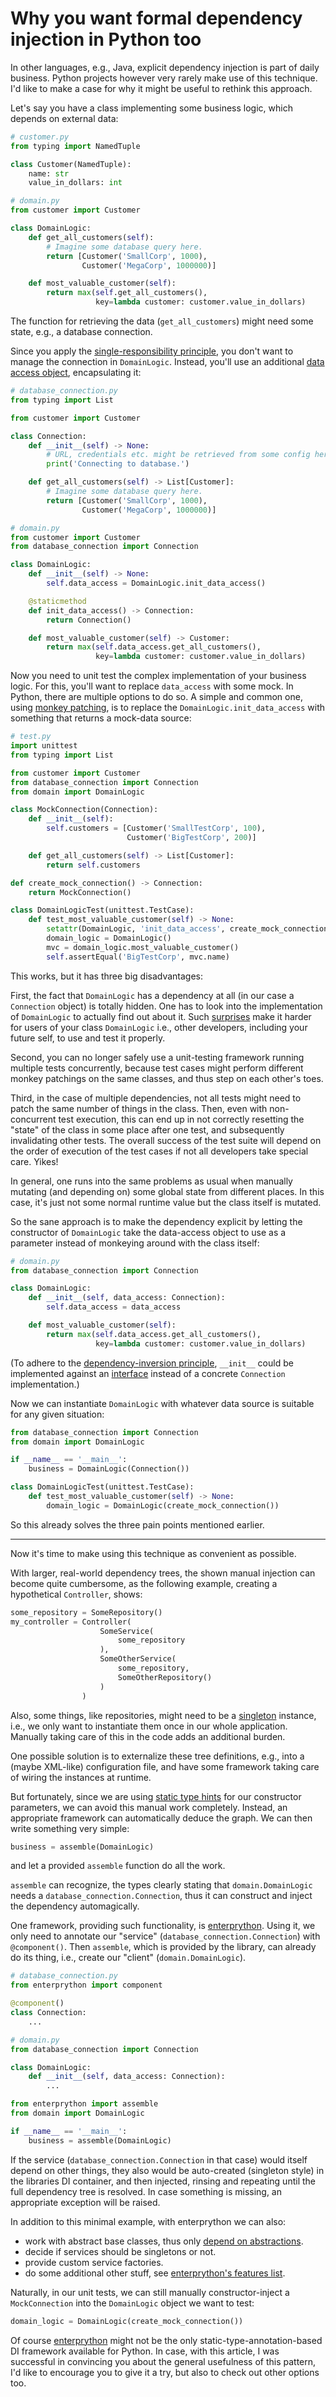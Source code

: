 Why you want formal dependency injection in Python too
======================================================

In other languages, e.g., Java, explicit dependency injection is part of daily business.
Python projects however very rarely make use of this technique.
I'd like to make a case for why it might be useful to rethink this approach.

Let's say you have a class implementing some business logic,
which depends on external data:

```python
# customer.py
from typing import NamedTuple

class Customer(NamedTuple):
    name: str
    value_in_dollars: int
```

```python
# domain.py
from customer import Customer

class DomainLogic:
    def get_all_customers(self):
        # Imagine some database query here.
        return [Customer('SmallCorp', 1000),
                Customer('MegaCorp', 1000000)]

    def most_valuable_customer(self):
        return max(self.get_all_customers(),
                   key=lambda customer: customer.value_in_dollars)
```

The function for retrieving the data (`get_all_customers`) might need some state,
e.g., a database connection.

Since you apply the [single-responsibility principle](https://en.wikipedia.org/wiki/Single_responsibility_principle),
you don't want to manage the connection in `DomainLogic`.
Instead, you'll use an additional [data access object](https://en.wikipedia.org/wiki/Data_access_object), encapsulating it:

```python
# database_connection.py
from typing import List

from customer import Customer

class Connection:
    def __init__(self) -> None:
        # URL, credentials etc. might be retrieved from some config here first.
        print('Connecting to database.')

    def get_all_customers(self) -> List[Customer]:
        # Imagine some database query here.
        return [Customer('SmallCorp', 1000),
                Customer('MegaCorp', 1000000)]
```

```python
# domain.py
from customer import Customer
from database_connection import Connection

class DomainLogic:
    def __init__(self) -> None:
        self.data_access = DomainLogic.init_data_access()

    @staticmethod
    def init_data_access() -> Connection:
        return Connection()

    def most_valuable_customer(self) -> Customer:
        return max(self.data_access.get_all_customers(),
                   key=lambda customer: customer.value_in_dollars)

```

Now you need to unit test the complex implementation of your business logic.
For this, you'll want to replace `data_access` with some mock.
In Python, there are multiple options to do so.
A simple and common one,
using [monkey patching](https://stackoverflow.com/questions/5626193/what-is-monkey-patching),
is to replace the `DomainLogic.init_data_access` with something
that returns a mock-data source:

```python
# test.py
import unittest
from typing import List

from customer import Customer
from database_connection import Connection
from domain import DomainLogic

class MockConnection(Connection):
    def __init__(self):
        self.customers = [Customer('SmallTestCorp', 100),
                          Customer('BigTestCorp', 200)]

    def get_all_customers(self) -> List[Customer]:
        return self.customers

def create_mock_connection() -> Connection:
    return MockConnection()

class DomainLogicTest(unittest.TestCase):
    def test_most_valuable_customer(self) -> None:
        setattr(DomainLogic, 'init_data_access', create_mock_connection)
        domain_logic = DomainLogic()
        mvc = domain_logic.most_valuable_customer()
        self.assertEqual('BigTestCorp', mvc.name)

```

This works, but it has three big disadvantages:

First, the fact that `DomainLogic` has a dependency at all
(in our case a `Connection` object) is totally hidden.
One has to look into the implementation of `DomainLogic` to actually find out about it.
Such [surprises](https://en.wikipedia.org/wiki/Principle_of_least_astonishment)
make it harder for users of your class `DomainLogic`
i.e., other developers, including your future self,
to use and test it properly.

Second, you can no longer safely use a unit-testing framework
running multiple tests concurrently, because test cases might perform
different monkey patchings on the same classes,
and thus step on each other's toes.

Third, in the case of multiple dependencies,
not all tests might need to patch the same number of things in the class.
Then, even with non-concurrent test execution,
this can end up in not correctly resetting the "state" of the class in some place
after one test, and subsequently invalidating other tests.
The overall success of the test suite
will depend on the order of execution of the test cases
if not all developers take special care. Yikes!

In general, one runs into the same problems as usual
when manually mutating (and depending on) some global state from different places.
In this case, it's just not some normal runtime value
but the class itself is mutated.

So the sane approach is to make the dependency explicit
by letting the constructor of `DomainLogic` take the data-access object to use
as a parameter instead of monkeying around with the class itself:

```python
# domain.py
from database_connection import Connection

class DomainLogic:
    def __init__(self, data_access: Connection):
        self.data_access = data_access

    def most_valuable_customer(self):
        return max(self.data_access.get_all_customers(),
                   key=lambda customer: customer.value_in_dollars)
```

(To adhere to the
[dependency-inversion principle](https://en.wikipedia.org/wiki/Dependency_inversion_principle),
`__init__` could be implemented against
an [interface](https://docs.python.org/3/library/abc.html)
instead of a concrete `Connection` implementation.)

Now we can instantiate `DomainLogic` with whatever data source is suitable for any given situation:

```python
from database_connection import Connection
from domain import DomainLogic

if __name__ == '__main__':
    business = DomainLogic(Connection())
```

```python
class DomainLogicTest(unittest.TestCase):
    def test_most_valuable_customer(self) -> None:
        domain_logic = DomainLogic(create_mock_connection())
```

So this already solves the three pain points mentioned earlier.

---

Now it's time to make using this technique as convenient as possible.

With larger, real-world dependency trees, the shown manual injection
can become quite cumbersome,
as the following example, creating a hypothetical `Controller`, shows:

```python
some_repository = SomeRepository()
my_controller = Controller(
                    SomeService(
                        some_repository
                    ),
                    SomeOtherService(
                        some_repository,
                        SomeOtherRepository()
                    )
                )
```

Also, some things, like repositories,
might need to be a [singleton](https://en.wikipedia.org/wiki/Singleton_pattern) instance,
i.e., we only want to instantiate
them once in our whole application.
Manually taking care of this in the code adds an additional burden.

One possible solution is to externalize these tree definitions,
e.g., into a (maybe XML-like) configuration file,
and have some framework taking care of wiring the instances at runtime.

But fortunately, since we are using [static type hints](https://docs.python.org/3/library/typing.html)
for our constructor parameters,
we can avoid this manual work completely.
Instead, an appropriate framework can automatically deduce the graph.
We can then write something very simple:

```python
business = assemble(DomainLogic)
```

and let a provided `assemble` function do all the work.

`assemble` can recognize,
the types clearly stating that `domain.DomainLogic` needs a
`database_connection.Connection`,
thus it can construct and inject the dependency automagically.

One framework, providing such functionality,
is [enterprython](https://github.com/Dobiasd/enterprython).
Using it, we only need to annotate our "service" (`database_connection.Connection`)
with `@component()`. Then `assemble`, which is provided by the library,
can already do its thing, i.e., create our "client" (`domain.DomainLogic`).

```python
# database_connection.py
from enterprython import component

@component()
class Connection:
    ...
```

```python
# domain.py
from database_connection import Connection

class DomainLogic:
    def __init__(self, data_access: Connection):
        ...
```

```python
from enterprython import assemble
from domain import DomainLogic

if __name__ == '__main__':
    business = assemble(DomainLogic)
```

If the service (`database_connection.Connection` in that case) would itself
depend on other things, they also would be auto-created (singleton style)
in the libraries DI container, and then injected,
rinsing and repeating until the full dependency tree is resolved.
In case something is missing, an appropriate exception will be raised.

In addition to this minimal example, with enterprython we can also:

* work with abstract base classes, thus only [depend on abstractions](https://en.wikipedia.org/wiki/Dependency_inversion_principle).
* decide if services should be singletons or not.
* provide custom service factories.
* do some additional other stuff, see [enterprython's features list](https://github.com/Dobiasd/enterprython/#features).

Naturally, in our unit tests, we can still manually
constructor-inject a `MockConnection` into the `DomainLogic` object we want to test:

```python
domain_logic = DomainLogic(create_mock_connection())
```

Of course [enterprython](https://github.com/Dobiasd/enterprython)
might not be the only static-type-annotation-based
DI framework available for Python. In case, with this article, I was successful in
convincing you about the general usefulness of this pattern,
I'd like to encourage you to give it a try,
but also to check out other options too.
